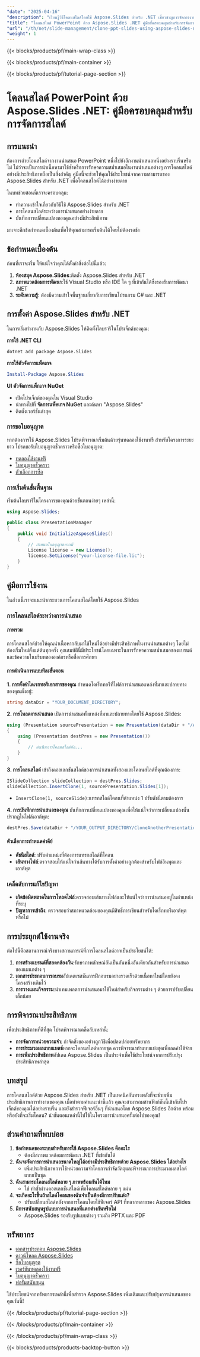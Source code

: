 ```yaml
---
"date": "2025-04-16"
"description": "เรียนรู้วิธีโคลนสไลด์โดยใช้ Aspose.Slides สำหรับ .NET เชี่ยวชาญการจัดการงานนำเสนอและปรับปรุงประสิทธิภาพในการจัดการสไลด์"
"title": "โคลนสไลด์ PowerPoint ด้วย Aspose.Slides .NET คู่มือที่ครอบคลุมสำหรับการจัดการสไลด์"
"url": "/th/net/slide-management/clone-ppt-slides-using-aspose-slides-net/"
"weight": 1
---
```


{{< blocks/products/pf/main-wrap-class >}}

{{< blocks/products/pf/main-container >}}

{{< blocks/products/pf/tutorial-page-section >}}
# โคลนสไลด์ PowerPoint ด้วย Aspose.Slides .NET: คู่มือครอบคลุมสำหรับการจัดการสไลด์

## การแนะนำ

ต้องการถ่ายโอนสไลด์จากงานนำเสนอ PowerPoint หนึ่งไปยังอีกงานนำเสนอหนึ่งอย่างราบรื่นหรือไม่ ไม่ว่าจะเป็นการนำเนื้อหามาใช้ซ้ำหรือการรักษาความสม่ำเสมอในงานนำเสนอต่างๆ การโคลนสไลด์อย่างมีประสิทธิภาพถือเป็นสิ่งสำคัญ คู่มือนี้จะช่วยให้คุณใช้ประโยชน์จากความสามารถของ Aspose.Slides สำหรับ .NET เพื่อโคลนสไลด์ได้อย่างง่ายดาย

ในบทช่วยสอนนี้เราจะครอบคลุม:
- ทำความเข้าใจเกี่ยวกับวิธีใช้ Aspose.Slides สำหรับ .NET
- การโคลนสไลด์ระหว่างการนำเสนออย่างง่ายดาย
- บันทึกการเปลี่ยนแปลงของคุณอย่างมีประสิทธิภาพ

มาเจาะลึกข้อกำหนดเบื้องต้นเพื่อให้คุณสามารถเริ่มต้นได้โดยไม่ต้องรอช้า

## ข้อกำหนดเบื้องต้น

ก่อนที่เราจะเริ่ม ให้แน่ใจว่าคุณได้ตั้งค่าสิ่งต่อไปนี้แล้ว:
1. **ห้องสมุด Aspose.Slides**:ติดตั้ง Aspose.Slides สำหรับ .NET
2. **สภาพแวดล้อมการพัฒนา**:ใช้ Visual Studio หรือ IDE ใด ๆ ที่เข้ากันได้ซึ่งรองรับการพัฒนา .NET
3. **ระดับความรู้**: ต้องมีความเข้าใจพื้นฐานเกี่ยวกับการเขียนโปรแกรม C# และ .NET

## การตั้งค่า Aspose.Slides สำหรับ .NET

ในการเริ่มทำงานกับ Aspose.Slides ให้ติดตั้งไลบรารีในโปรเจ็กต์ของคุณ:

**การใช้ .NET CLI**
```bash
dotnet add package Aspose.Slides
```

**การใช้ตัวจัดการแพ็คเกจ**
```powershell
Install-Package Aspose.Slides
```

**UI ตัวจัดการแพ็กเกจ NuGet**
- เปิดโปรเจ็กต์ของคุณใน Visual Studio
- นำทางไปที่ **จัดการแพ็คเกจ NuGet** และค้นหา "Aspose.Slides"
- ติดตั้งเวอร์ชันล่าสุด

### การขอใบอนุญาต

หากต้องการใช้ Aspose.Slides โปรดพิจารณาเริ่มต้นด้วยรุ่นทดลองใช้งานฟรี สำหรับโครงการระยะยาว โปรดขอรับใบอนุญาตชั่วคราวหรือซื้อใบอนุญาต:
- [ทดลองใช้งานฟรี](https://releases.aspose.com/slides/net/)
- [ใบอนุญาตชั่วคราว](https://purchase.aspose.com/temporary-license/)
- [ตัวเลือกการซื้อ](https://purchase.aspose.com/buy)

### การเริ่มต้นขั้นพื้นฐาน

เริ่มต้นไลบรารีในโครงการของคุณด้วยขั้นตอนง่ายๆ เหล่านี้:
```csharp
using Aspose.Slides;

public class PresentationManager
{
    public void InitializeAsposeSlides()
    {
        // กำหนดใบอนุญาตหากมี
        License license = new License();
        license.SetLicense("your-license-file.lic");
    }
}
```

## คู่มือการใช้งาน

ในส่วนนี้เราจะแนะนำกระบวนการโคลนสไลด์โดยใช้ Aspose.Slides

### การโคลนสไลด์ระหว่างการนำเสนอ
#### ภาพรวม
การโคลนสไลด์ช่วยให้คุณนำเนื้อหากลับมาใช้ใหม่ได้อย่างมีประสิทธิภาพในงานนำเสนอต่างๆ โดยไม่ต้องเริ่มใหม่ตั้งแต่ต้นทุกครั้ง คุณสมบัตินี้มีประโยชน์โดยเฉพาะในการรักษาความสม่ำเสมอของแบรนด์และข้อความในบริบทขององค์กรหรือสื่อการศึกษา

#### การดำเนินการแบบทีละขั้นตอน
**1. การตั้งค่าไดเรกทอรีเอกสารของคุณ**
กำหนดไดเร็กทอรีที่ไฟล์การนำเสนอแหล่งที่มาและปลายทางของคุณตั้งอยู่:
```csharp
string dataDir = "YOUR_DOCUMENT_DIRECTORY";
```

**2. การโหลดงานนำเสนอ**
เปิดการนำเสนอทั้งแหล่งที่มาและปลายทางโดยใช้ Aspose.Slides:
```csharp
using (Presentation sourcePresentation = new Presentation(dataDir + "/AccessSlides.pptx"))
{
    using (Presentation destPres = new Presentation())
    {
        // ดำเนินการโคลนสไลด์ต่อ...
    }
}
```

**3. การโคลนสไลด์**
เข้าถึงคอลเลกชันสไลด์ของการนำเสนอทั้งสองและโคลนสไลด์ที่คุณต้องการ:
```csharp
ISlideCollection slideCollection = destPres.Slides;
slideCollection.InsertClone(1, sourcePresentation.Slides[1]);
```
- `InsertClone(1, sourceSlide)`:แทรกสไลด์โคลนที่ตำแหน่ง 1 ปรับดัชนีตามต้องการ

**4. การบันทึกการนำเสนอของคุณ**
บันทึกการเปลี่ยนแปลงของคุณเพื่อให้แน่ใจว่าการเปลี่ยนแปลงนั้นปรากฏในไฟล์เอาต์พุต:
```csharp
destPres.Save(dataDir + "/YOUR_OUTPUT_DIRECTORY/CloneAnotherPresentationAtSpecifiedPosition_out.pptx");
```

#### ตัวเลือกการกำหนดค่าคีย์
- **ดัชนีสไลด์**: ปรับตำแหน่งที่ต้องการแทรกสไลด์ที่โคลน
- **เส้นทางไฟล์**:ตรวจสอบให้แน่ใจว่าเส้นทางได้รับการตั้งค่าอย่างถูกต้องสำหรับไฟล์อินพุตและเอาต์พุต

### เคล็ดลับการแก้ไขปัญหา
- **เกิดข้อผิดพลาดในการโหลดไฟล์**:ตรวจสอบเส้นทางไฟล์และให้แน่ใจว่าการนำเสนออยู่ในตำแหน่งที่ระบุ
- **ปัญหาการเข้าถึง**: ตรวจสอบว่าสภาพแวดล้อมของคุณมีสิทธิ์การเขียนสำหรับไดเร็กทอรีเอาต์พุตหรือไม่

## การประยุกต์ใช้งานจริง
ต่อไปนี้คือสถานการณ์จริงบางสถานการณ์ที่การโคลนสไลด์อาจเป็นประโยชน์ได้:
1. **การสร้างแบรนด์ที่สอดคล้องกัน**:รักษาภาพลักษณ์อันเป็นอันหนึ่งอันเดียวกันสำหรับการนำเสนอของแผนกต่าง ๆ
2. **เอกสารประกอบการอบรม**อัปเดตเซสชันการฝึกอบรมอย่างรวดเร็วด้วยเนื้อหาใหม่โดยยังคงโครงสร้างเดิมไว้
3. **การวางแผนกิจกรรม**:นำเทมเพลตการนำเสนอมาใช้ใหม่สำหรับกิจกรรมต่าง ๆ ด้วยการปรับเปลี่ยนเล็กน้อย

## การพิจารณาประสิทธิภาพ
เพื่อประสิทธิภาพที่ดีที่สุด โปรดพิจารณาเคล็ดลับเหล่านี้:
- **การจัดการหน่วยความจำ**: กำจัดสิ่งของอย่างถูกวิธีเพื่อปลดปล่อยทรัพยากร
- **การประมวลผลแบบแบตช์**หากจะโคลนสไลด์หลายชุด ควรพิจารณาทำแบบแบ่งชุดเพื่อลดค่าใช้จ่าย
- **การเพิ่มประสิทธิภาพ**อัปเดต Aspose.Slides เป็นประจำเพื่อใช้ประโยชน์จากการปรับปรุงประสิทธิภาพล่าสุด

## บทสรุป
การโคลนสไลด์ด้วย Aspose.Slides สำหรับ .NET เป็นเทคนิคอันทรงพลังที่จะช่วยเพิ่มประสิทธิภาพการทำงานของคุณ เมื่อทำตามคำแนะนำนี้แล้ว คุณจะสามารถผสานฟังก์ชันนี้เข้ากับโปรเจ็กต์ของคุณได้อย่างราบรื่น และยังสำรวจฟีเจอร์อื่นๆ ที่นำเสนอโดย Aspose.Slides อีกด้วย พร้อมหรือยังที่จะเริ่มโคลน? นำขั้นตอนเหล่านี้ไปใช้ในโครงการนำเสนอครั้งต่อไปของคุณ!

## ส่วนคำถามที่พบบ่อย
1. **ข้อกำหนดของระบบสำหรับการใช้ Aspose.Slides คืออะไร**
   - ต้องมีสภาพแวดล้อมการพัฒนา .NET ที่เข้ากันได้
2. **ฉันจะจัดการการนำเสนอขนาดใหญ่ได้อย่างมีประสิทธิภาพด้วย Aspose.Slides ได้อย่างไร**
   - เพิ่มประสิทธิภาพการใช้หน่วยความจำโดยการกำจัดวัตถุและพิจารณาการประมวลผลสไลด์แบบเป็นชุด
3. **ฉันสามารถโคลนสไลด์หลาย ๆ ภาพพร้อมกันได้ไหม**
   - ใช่ ทำซ้ำผ่านคอลเลกชันสไลด์เพื่อโคลนสไลด์หลาย ๆ แผ่น
4. **จะเกิดอะไรขึ้นถ้าสไลด์โคลนของฉันจำเป็นต้องมีการปรับแต่ง?**
   - ปรับเปลี่ยนสไลด์หลังจากการโคลนโดยใช้ฟีเจอร์ API ที่หลากหลายของ Aspose.Slides
5. **มีการสนับสนุนรูปแบบการนำเสนอที่แตกต่างกันหรือไม่**
   - Aspose.Slides รองรับรูปแบบต่างๆ รวมถึง PPTX และ PDF

## ทรัพยากร
- [เอกสารประกอบ Aspose.Slides](https://reference.aspose.com/slides/net/)
- [ดาวน์โหลด Aspose.Slides](https://releases.aspose.com/slides/net/)
- [ซื้อใบอนุญาต](https://purchase.aspose.com/buy)
- [เวอร์ชันทดลองใช้งานฟรี](https://releases.aspose.com/slides/net/)
- [ใบอนุญาตชั่วคราว](https://purchase.aspose.com/temporary-license/)
- [ฟอรั่มสนับสนุน](https://forum.aspose.com/c/slides/11)

ใช้ประโยชน์จากทรัพยากรเหล่านี้เพื่อสำรวจ Aspose.Slides เพิ่มเติมและปรับปรุงการนำเสนอของคุณวันนี้!

{{< /blocks/products/pf/tutorial-page-section >}}

{{< /blocks/products/pf/main-container >}}

{{< /blocks/products/pf/main-wrap-class >}}

{{< blocks/products/products-backtop-button >}}